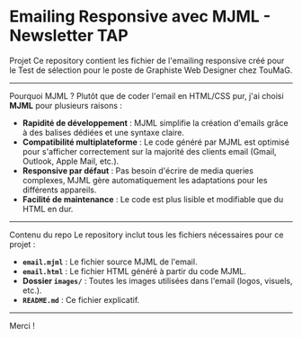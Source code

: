 # Emailing Responsive avec MJML - Newsletter TAP

Projet
Ce repository contient les fichier de l'emailing responsive créé pour le Test de sélection pour le poste de Graphiste Web Designer chez TouMaG.

---

Pourquoi MJML ?
Plutôt que de coder l'email en HTML/CSS pur, j'ai choisi **MJML** pour plusieurs raisons :
- **Rapidité de développement** : MJML simplifie la création d'emails grâce à des balises dédiées et une syntaxe claire.
- **Compatibilité multiplateforme** : Le code généré par MJML est optimisé pour s'afficher correctement sur la majorité des clients email (Gmail, Outlook, Apple Mail, etc.).
- **Responsive par défaut** : Pas besoin d'écrire de media queries complexes, MJML gère automatiquement les adaptations pour les différents appareils.
- **Facilité de maintenance** : Le code est plus lisible et modifiable que du HTML en dur.

---

Contenu du repo
Le repository inclut tous les fichiers nécessaires pour ce projet :
- **`email.mjml`** : Le fichier source MJML de l'email.
- **`email.html`** : Le fichier HTML généré à partir du code MJML.
- **Dossier `images/`** : Toutes les images utilisées dans l'email (logos, visuels, etc.).
- **`README.md`** : Ce fichier explicatif.

---

Merci !

